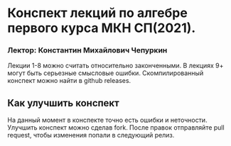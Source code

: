 # Конспект лекций по алгебре первого курса МКН СП(2021).
### Лектор: Константин Михайлович Чепуркин
Лекции 1-8 можно считать относительно законченными. 
В лекциях 9+ могут быть серьезные смысловые ошибки.
Скомпилированный конспект можно найти в github releases.
## Как улучшить конспект
На данный момент в конспекте точно есть ошибки и неточности.
Улучшить конспект можно сделав fork. После правок отправляйте
pull request, чтобы изменения попали в следующий релиз.
